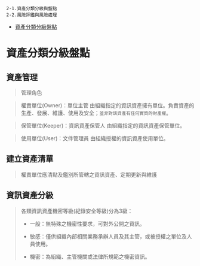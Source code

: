 ```
2-1.資產分類分級與盤點
2-2.風險評鑑與風險處理
```

- [資產分類分級盤點](#資訊安全目標_機密性完整性與可用性)


# 資產分類分級盤點

## 資產管理

> 管理角色

> 權責單位(Owner)：單位主管
> 由組織指定的資訊資產擁有單位。負責資產的生產、發展、維護、使用及安全；`並非對該資產有任何實質的財產權`。

> 保管單位(Keeper)：資訊資產保管人
> 由組織指定的資訊資產保管單位。

> 使用單位(User)：文件管理員
> 由組織授權的資訊資產使用單位。

## 建立資產清單

> 權責單位應清點及鑑別所管轄之資訊資產、定期更新與維護

## 資訊資產分級

> 各類資訊資產機密等級(紀錄安全等級)分為3級：
> 
> - 一般：無特殊之機密性要求，可對外公開之資訊。
>
> - 敏感：僅供組織內部相關業務承辦人員及其主管，或被授權之單位及人員使用。
> 
> - 機密：為組織、主管機關或法律所規範之機密資訊。

